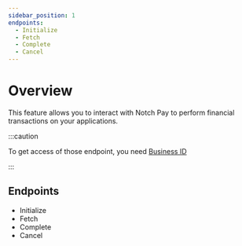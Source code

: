 ```yaml
---
sidebar_position: 1
endpoints:
  - Initialize
  - Fetch
  - Complete
  - Cancel
---
```


# Overview

This feature allows you to interact with Notch Pay to perform financial transactions on your applications.

:::caution

To get access of those endpoint, you need [Business ID](https://business.notchpay.co)

:::

## Endpoints

- Initialize
- Fetch
- Complete
- Cancel
